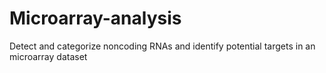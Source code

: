 # Microarray-analysis
Detect and categorize noncoding RNAs and identify potential targets in an microarray dataset
